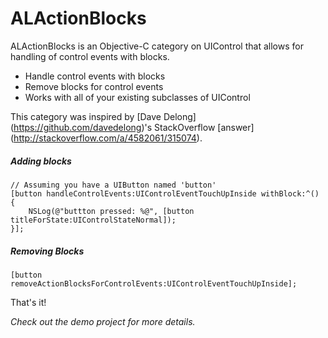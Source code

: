 # ALActionBlocks

ALActionBlocks is an Objective-C category on UIControl that allows for handling of control events with blocks.

- Handle control events with blocks
- Remove blocks for control events
- Works with all of your existing subclasses of UIControl

This category was inspired by [Dave Delong] (https://github.com/davedelong)'s StackOverflow [answer] (http://stackoverflow.com/a/4582061/315074).

##### Adding blocks

```objc
// Assuming you have a UIButton named 'button'
[button handleControlEvents:UIControlEventTouchUpInside withBlock:^() {
    NSLog(@"buttton pressed: %@", [button titleForState:UIControlStateNormal]);
}];
```

##### Removing Blocks

```objc
[button removeActionBlocksForControlEvents:UIControlEventTouchUpInside];
```

That's it!


*Check out the demo project for more details.*